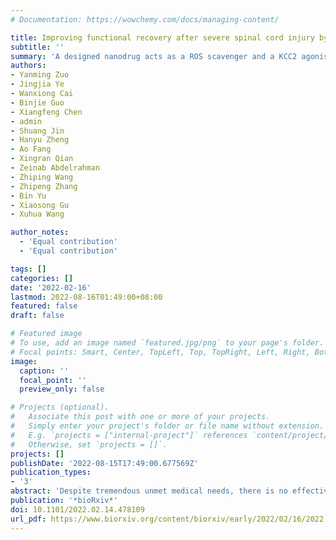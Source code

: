 ```yaml
---
# Documentation: https://wowchemy.com/docs/managing-content/

title: Improving functional recovery after severe spinal cord injury by a noninvasive dual functional approach of neuroprotection and neuromodulation
subtitle: ''
summary: 'A designed nanodrug acts as a ROS scavenger and a KCC2 agonist for Spinal cord injury'
authors:
- Yanming Zuo
- Jingjia Ye
- Wanxiong Cai
- Binjie Guo
- Xiangfeng Chen
- admin
- Shuang Jin
- Hanyu Zheng
- Ao Fang
- Xingran Qian
- Zeinab Abdelrahman
- Zhiping Wang
- Zhipeng Zhang
- Bin Yu
- Xiaosong Gu
- Xuhua Wang

author_notes:
  - 'Equal contribution'
  - 'Equal contribution'

tags: []
categories: []
date: '2022-02-16'
lastmod: 2022-08-16T01:49:00+08:00
featured: false
draft: false

# Featured image
# To use, add an image named `featured.jpg/png` to your page's folder.
# Focal points: Smart, Center, TopLeft, Top, TopRight, Left, Right, BottomLeft, Bottom, BottomRight.
image:
  caption: ''
  focal_point: ''
  preview_only: false

# Projects (optional).
#   Associate this post with one or more of your projects.
#   Simply enter your project's folder or file name without extension.
#   E.g. `projects = ["internal-project"]` references `content/project/deep-learning/index.md`.
#   Otherwise, set `projects = []`.
projects: []
publishDate: '2022-08-15T17:49:00.677569Z'
publication_types:
- '3'
abstract: 'Despite tremendous unmet medical needs, there is no effective pharmacological treatment to promote functional recovery after spinal cord injury (SCI). Although multiple pathological events have been implicated in SCI, the development of a noninvasive pharmacological approach to simultaneously target the different mechanisms involved in SCI remains a formidable challenge. In this study, we report the development of a noninvasive nanodrug delivery system that consists of ROS-responsive amphiphilic copolymers and an encapsulated neurotransmitter-conjugated KCC2 agonist. We show that upon intravenous administration, the nanodrugs were able to enter the injured spinal cord due to blood spinal cord barrier disruption and ROS-responsive disassembly. Remarkably, once in the injured spinal cord, these nanodrugs exhibited dual functions: scavenging ROS accumulated in the lesion to protect spared connections and increasing neuronal excitability in the injured spinal cord through targeted delivery of the KCC2 agonist to inhibitory neurons. Thus, the noninvasive treatment led to significant functional recovery in the rats with contusive SCI. Together, these findings provide a much-needed translational pharmacological approach for treating severe SCI.'
publication: '*bioRxiv*'
doi: 10.1101/2022.02.14.478109
url_pdf: https://www.biorxiv.org/content/biorxiv/early/2022/02/16/2022.02.14.478109.full.pdf
---
```

<!-- {{% callout note %}}
Click the _Cite_ button above to demo the feature to enable visitors to import publication metadata into their reference management software.
{{% /callout %}} -->